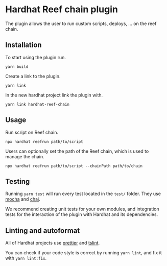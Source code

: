 # Hardhat Reef chain plugin

The plugin allows the user to run custom scripts, deploys, ... on the reef chain.

## Installation

To start using the plugin run.
```
yarn build
```

Create a link to the plugin.
```
yarn link
```

In the new hardhat project link the plugin with.
```
yarn link hardhat-reef-chain
```

## Usage 

Run script on Reef chain.
```
npx hardhat reefrun path/to/script
```

Users can optionally set the path of the Reef chain, which is used to manage the chain.
```
npx hardhat reefrun path/to/script --chainPath path/to/chain
```

## Testing

Running `yarn test` will run every test located in the `test/` folder. They
use [mocha](https://mochajs.org) and [chai](https://www.chaijs.com/).

We recommend creating unit tests for your own modules, and integration tests for
the interaction of the plugin with Hardhat and its dependencies.

## Linting and autoformat

All of Hardhat projects use [prettier](https://prettier.io/) and
[tslint](https://palantir.github.io/tslint/).

You can check if your code style is correct by running `yarn lint`, and fix
it with `yarn lint:fix`.
